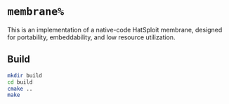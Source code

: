 # `membrane%`

This is an implementation of a native-code HatSploit membrane, designed for portability, embeddability, and low resource utilization.

## Build

```sh
mkdir build
cd build
cmake ..
make
```
